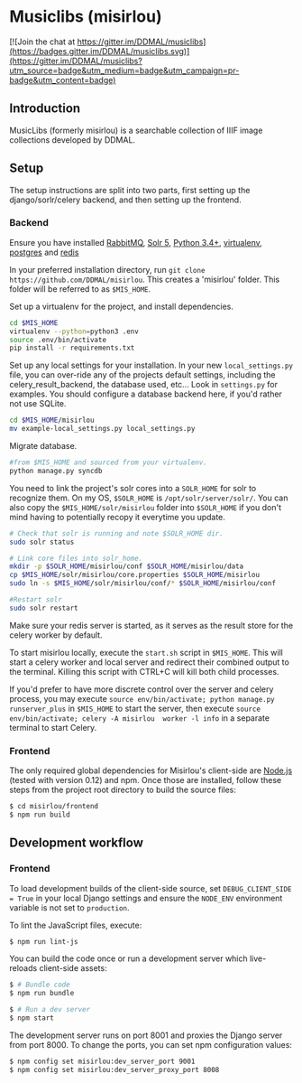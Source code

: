 # Musiclibs (misirlou)

[![Join the chat at https://gitter.im/DDMAL/musiclibs](https://badges.gitter.im/DDMAL/musiclibs.svg)](https://gitter.im/DDMAL/musiclibs?utm_source=badge&utm_medium=badge&utm_campaign=pr-badge&utm_content=badge)

## Introduction
MusicLibs (formerly misirlou) is a searchable collection of IIIF image collections developed by DDMAL. 

## Setup
The setup instructions are split into two parts, first setting up the 
django/sorlr/celery backend, and then setting up the frontend.

### Backend

Ensure you have installed [RabbitMQ](https://www.rabbitmq.com/),
[Solr 5](https://lucene.apache.org/solr/),
[Python 3.4+](https://www.python.org/),
[virtualenv](https://virtualenv.readthedocs.org/en/latest/installation.html),
[postgres](http://www.postgresql.org/) and
[redis](http://redis.io/)

In your preferred installation directory, run ``git clone https://github.com/DDMAL/misirlou``.
This creates a 'misirlou' folder. This folder will be referred to as ``$MIS_HOME``.

Set up a virtualenv for the project, and install dependencies.
```bash
cd $MIS_HOME
virtualenv --python=python3 .env
source .env/bin/activate
pip install -r requirements.txt
```

Set up any local settings for your installation. In your new `local_settings.py` file, you can
over-ride any of the projects default settings, including the celery_result_backend, the 
database used, etc... Look in `settings.py` for examples. You should configure a database backend
here, if you'd rather not use SQLite.
```bash
cd $MIS_HOME/misirlou 
mv example-local_settings.py local_settings.py
```

Migrate database.
```bash
#from $MIS_HOME and sourced from your virtualenv.
python manage.py syncdb
```
You need to link the project's solr cores into a `SOLR_HOME` for solr to recognize them.
On my OS, `$SOLR_HOME` is `/opt/solr/server/solr/`. You can also copy the `$MIS_HOME/solr/misirlou`
folder into `$SOLR_HOME` if you don't mind having to potentially recopy it everytime you update.
```bash
# Check that solr is running and note $SOLR_HOME dir.
sudo solr status 

# Link core files into solr_home.
mkdir -p $SOLR_HOME/misirlou/conf $SOLR_HOME/misirlou/data
cp $MIS_HOME/solr/misirlou/core.properties $SOLR_HOME/misirlou
sudo ln -s $MIS_HOME/solr/misirlou/conf/* $SOLR_HOME/misirlou/conf

#Restart solr
sudo solr restart
```

Make sure your redis server is started, as it serves as the result store for 
the celery worker by default.

To start misirlou locally, execute the ``start.sh`` script in ``$MIS_HOME``. This
will start a celery worker and local server and redirect their combined output
to the terminal. Killing this script with CTRL+C will kill both child processes.

If you'd prefer to have more discrete control over the server and celery process,
you may execute ``source env/bin/activate; python manage.py runserver_plus`` in
``$MIS_HOME`` to start the server, then execute 
``source env/bin/activate; celery -A misirlou  worker -l info`` in a separate 
terminal to start Celery.

### Frontend

The only required global dependencies for Misirlou's client-side are [Node.js](https://nodejs.org/) (tested
with version 0.12) and npm. Once those are installed, follow these steps from the project root directory to build
the source files:

```sh
$ cd misirlou/frontend
$ npm run build
```

## Development workflow

### Frontend

To load development builds of the client-side source, set `DEBUG_CLIENT_SIDE = True`  in your local Django settings and ensure the `NODE_ENV` environment variable is not set to `production`.

To lint the JavaScript files, execute:

```sh
$ npm run lint-js
```

You can build the code once or run a development server which live-reloads client-side assets:

```sh
$ # Bundle code
$ npm run bundle

$ # Run a dev server
$ npm start
```

The development server runs on port 8001 and proxies the Django server from port 8000. To change the ports, you can set npm configuration values:

```sh
$ npm config set misirlou:dev_server_port 9001
$ npm config set misirlou:dev_server_proxy_port 8008
```
